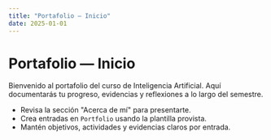 ```yaml
---
title: "Portafolio — Inicio"
date: 2025-01-01
---
```


# Portafolio — Inicio

Bienvenido al portafolio del curso de Inteligencia Artificial. Aquí documentarás tu progreso,
evidencias y reflexiones a lo largo del semestre.

- Revisa la sección "Acerca de mí" para presentarte.
- Crea entradas en `Portfolio` usando la plantilla provista.
- Mantén objetivos, actividades y evidencias claros por entrada.
